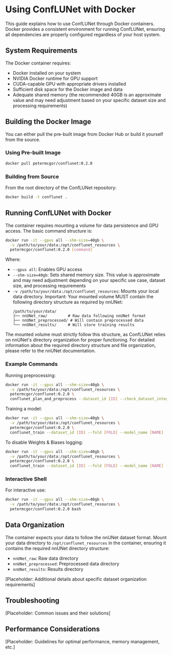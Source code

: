 # Using ConfLUNet with Docker

This guide explains how to use ConfLUNet through Docker containers. Docker provides a consistent environment for running ConfLUNet, ensuring all dependencies are properly configured regardless of your host system.

## System Requirements

The Docker container requires:
- Docker installed on your system
- NVIDIA Docker runtime for GPU support
- CUDA-capable GPU with appropriate drivers installed
- Sufficient disk space for the Docker image and data
- Adequate shared memory (the recommended 40GB is an approximate value and may need adjustment based on your specific dataset size and processing requirements)

## Building the Docker Image

You can either pull the pre-built image from Docker Hub or build it yourself from the source.

### Using Pre-built Image

```bash
docker pull petermcgor/conflunet:0.2.0
```

### Building from Source

From the root directory of the ConfLUNet repository:
```bash
docker build -t conflunet .
```

## Running ConfLUNet with Docker

The container requires mounting a volume for data persistence and GPU access. The basic command structure is:

```bash
docker run -it --gpus all --shm-size=40gb \
  -v /path/to/your/data:/opt/conflunet_resources \
  petermcgor/conflunet:0.2.0 [command]
```

Where:
- `--gpus all`: Enables GPU access
- `--shm-size=40gb`: Sets shared memory size. This value is approximate and may need adjustment depending on your specific use case, dataset size, and processing requirements
- `-v /path/to/your/data:/opt/conflunet_resources`: Mounts your local data directory. Important: Your mounted volume MUST contain the following directory structure as required by nnUNet:
  ```
  /path/to/your/data/
  ├── nnUNet_raw/         # Raw data following nnUNet format
  ├── nnUNet_preprocessed/ # Will contain preprocessed data
  └── nnUNet_results/     # Will store training results
  ```

The mounted volume must strictly follow this structure, as ConfLUNet relies on nnUNet's directory organization for proper functioning. For detailed information about the required directory structure and file organization, please refer to the nnUNet documentation.

### Example Commands

Running preprocessing:
```bash
docker run -it --gpus all --shm-size=40gb \
  -v /path/to/your/data:/opt/conflunet_resources \
  petermcgor/conflunet:0.2.0 \
  conflunet_plan_and_preprocess --dataset_id [ID] --check_dataset_integrity
```

Training a model:
```bash
docker run -it --gpus all --shm-size=40gb \
  -v /path/to/your/data:/opt/conflunet_resources \
  petermcgor/conflunet:0.2.0 \
  conflunet_train --dataset_id [ID] --fold [FOLD] --model_name [NAME]
```

To disable Weights & Biases logging:
```bash
docker run -it --gpus all --shm-size=40gb \
  -v /path/to/your/data:/opt/conflunet_resources \
  petermcgor/conflunet:0.2.0 \
  conflunet_train --dataset_id [ID] --fold [FOLD] --model_name [NAME] --wandb_ignore
```

### Interactive Shell

For interactive use:
```bash
docker run -it --gpus all --shm-size=40gb \
  -v /path/to/your/data:/opt/conflunet_resources \
  petermcgor/conflunet:0.2.0 bash
```

## Data Organization

The container expects your data to follow the nnUNet dataset format. Mount your data directory to `/opt/conflunet_resources` in the container, ensuring it contains the required nnUNet directory structure:
- `nnUNet_raw`: Raw data directory
- `nnUNet_preprocessed`: Preprocessed data directory
- `nnUNet_results`: Results directory

[Placeholder: Additional details about specific dataset organization requirements]

## Troubleshooting

[Placeholder: Common issues and their solutions]

## Performance Considerations

[Placeholder: Guidelines for optimal performance, memory management, etc.]